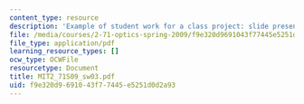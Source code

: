 ```yaml
---
content_type: resource
description: 'Example of student work for a class project: slide presentation on '
file: /media/courses/2-71-optics-spring-2009/f9e320d9691043f77445e5251d0d2a93_MIT2_71S09_sw03.pdf
file_type: application/pdf
learning_resource_types: []
ocw_type: OCWFile
resourcetype: Document
title: MIT2_71S09_sw03.pdf
uid: f9e320d9-6910-43f7-7445-e5251d0d2a93
---
```

